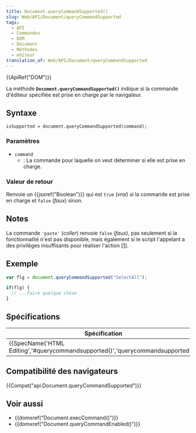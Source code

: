 ```yaml
---
title: Document.queryCommandSupported()
slug: Web/API/Document/queryCommandSupported
tags:
  - API
  - Commandes
  - DOM
  - Document
  - Méthodes
  - editeur
translation_of: Web/API/Document/queryCommandSupported
---
```

{{ApiRef("DOM")}}

La méthode **`Document.queryCommandSupported()`** indique si la commande d'éditeur spécifiée est prise en charge par le navigateur.

## Syntaxe

    isSupported = document.queryCommandSupported(command);

### Paramètres

- `command`
  - : La commande pour laquelle on veut déterminer si elle est prise en charge.

### Valeur de retour

Renvoie un {{jsxref("Boolean")}} qui est `true` (_vrai_) si la commande est prise en charge et `false` (_faux_) sinon.

## Notes

La commande `'paste'` (_coller_) renvoie `false` (_faux_), pas seulement si la fonctionnalité n'est pas disponible, mais également si le script l'appelant a des privilèges insuffisants pour réaliser l'action [\[1\]](#note1).

## Exemple

```js
var flg = document.queryCommandSupported("SelectAll");

if(flg) {
  // ...Faire quelque chose
}
```

## Spécifications

| Spécification                                                                                            | Statut                           | Commentaire          |
| -------------------------------------------------------------------------------------------------------- | -------------------------------- | -------------------- |
| {{SpecName('HTML Editing','#querycommandsupported()','querycommandsupported')}} | {{Spec2('HTML Editing')}} | Définition initiale. |

## Compatibilité des navigateurs

{{Compat("api.Document.queryCommandSupported")}}

## Voir aussi

- {{domxref("Document.execCommand()")}}
- {{domxref("Document.queryCommandEnabled()")}}
